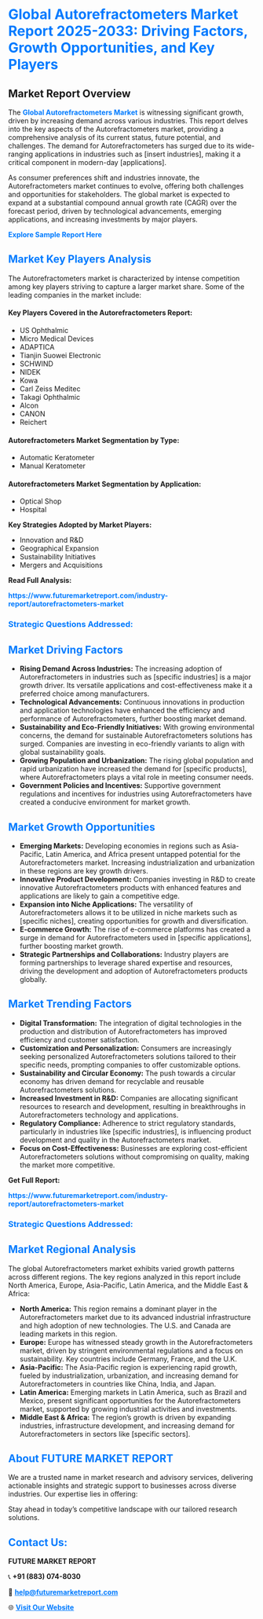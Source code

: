 <h1 style="color: #007BFF;">Global Autorefractometers Market Report 2025-2033: Driving Factors, Growth Opportunities, and Key Players</h1>

<section id="overview">
<h2>Market Report Overview</h2>
<p>The <a href="https://www.futuremarketreport.com/industry-report/autorefractometers-market" style="color: #007BFF; text-decoration: none;"><strong>Global Autorefractometers Market</strong></a> is witnessing significant growth, driven by increasing demand across various industries. This report delves into the key aspects of the Autorefractometers market, providing a comprehensive analysis of its current status, future potential, and challenges. The demand for Autorefractometers has surged due to its wide-ranging applications in industries such as [insert industries], making it a critical component in modern-day [applications].</p>
<p>As consumer preferences shift and industries innovate, the Autorefractometers market continues to evolve, offering both challenges and opportunities for stakeholders. The global market is expected to expand at a substantial compound annual growth rate (CAGR) over the forecast period, driven by technological advancements, emerging applications, and increasing investments by major players.</p>
</section>

<section id="overview">
<p><a href="https://www.futuremarketreport.com/request-sample/reportId=55710" style="color: #007BFF; text-decoration: none;"><strong>Explore Sample Report Here</strong></a></p>
</section>

<section id="key-players">
<h2 style="color: #007BFF;">Market Key Players Analysis</h2>
<p>The Autorefractometers market is characterized by intense competition among key players striving to capture a larger market share. Some of the leading companies in the market include:</p>
<h4>Key Players Covered in the Autorefractometers Report:</h4>
<ul><li>US Ophthalmic</li><li>Micro Medical Devices</li><li>ADAPTICA</li><li>Tianjin Suowei Electronic</li><li>SCHWIND</li><li>NIDEK</li><li>Kowa</li><li>Carl Zeiss Meditec</li><li>Takagi Ophthalmic</li><li>Alcon</li><li>CANON</li><li>Reichert</li></ul>
<h4>Autorefractometers Market Segmentation by Type:</h4>
<ul><li>Automatic Keratometer</li><li>Manual Keratometer</li></ul>

<h4>Autorefractometers Market Segmentation by Application:</h4>
<ul><li>Optical Shop</li><li>Hospital</li></ul>
<p><strong>Key Strategies Adopted by Market Players:</strong></p>
<ul>
<li>Innovation and R&D</li>
<li>Geographical Expansion</li>
<li>Sustainability Initiatives</li>
<li>Mergers and Acquisitions</li>
</ul>
</section>

<section>
<p><strong>Read Full Analysis: </strong></p><a href="https://www.futuremarketreport.com/industry-report/autorefractometers-market" style="color: #007BFF; text-decoration: none;"><strong>https://www.futuremarketreport.com/industry-report/autorefractometers-market</strong></a>
<h3 style="color: #007BFF;">Strategic Questions Addressed:</h3>
</section>

<section id="driving-factors">
<h2 style="color: #007BFF;">Market Driving Factors</h2>
<ul>
<li><strong>Rising Demand Across Industries:</strong> The increasing adoption of Autorefractometers in industries such as [specific industries] is a major growth driver. Its versatile applications and cost-effectiveness make it a preferred choice among manufacturers.</li>
<li><strong>Technological Advancements:</strong> Continuous innovations in production and application technologies have enhanced the efficiency and performance of Autorefractometers, further boosting market demand.</li>
<li><strong>Sustainability and Eco-Friendly Initiatives:</strong> With growing environmental concerns, the demand for sustainable Autorefractometers solutions has surged. Companies are investing in eco-friendly variants to align with global sustainability goals.</li>
<li><strong>Growing Population and Urbanization:</strong> The rising global population and rapid urbanization have increased the demand for [specific products], where Autorefractometers plays a vital role in meeting consumer needs.</li>
<li><strong>Government Policies and Incentives:</strong> Supportive government regulations and incentives for industries using Autorefractometers have created a conducive environment for market growth.</li>
</ul>
</section>

<section id="growth-opportunities">
<h2 style="color: #007BFF;">Market Growth Opportunities</h2>
<ul>
<li><strong>Emerging Markets:</strong> Developing economies in regions such as Asia-Pacific, Latin America, and Africa present untapped potential for the Autorefractometers market. Increasing industrialization and urbanization in these regions are key growth drivers.</li>
<li><strong>Innovative Product Development:</strong> Companies investing in R&D to create innovative Autorefractometers products with enhanced features and applications are likely to gain a competitive edge.</li>
<li><strong>Expansion into Niche Applications:</strong> The versatility of Autorefractometers allows it to be utilized in niche markets such as [specific niches], creating opportunities for growth and diversification.</li>
<li><strong>E-commerce Growth:</strong> The rise of e-commerce platforms has created a surge in demand for Autorefractometers used in [specific applications], further boosting market growth.</li>
<li><strong>Strategic Partnerships and Collaborations:</strong> Industry players are forming partnerships to leverage shared expertise and resources, driving the development and adoption of Autorefractometers products globally.</li>
</ul>
</section>

<section id="trending-factors">
<h2 style="color: #007BFF;">Market Trending Factors</h2>
<ul>
<li><strong>Digital Transformation:</strong> The integration of digital technologies in the production and distribution of Autorefractometers has improved efficiency and customer satisfaction.</li>
<li><strong>Customization and Personalization:</strong> Consumers are increasingly seeking personalized Autorefractometers solutions tailored to their specific needs, prompting companies to offer customizable options.</li>
<li><strong>Sustainability and Circular Economy:</strong> The push towards a circular economy has driven demand for recyclable and reusable Autorefractometers solutions.</li>
<li><strong>Increased Investment in R&D:</strong> Companies are allocating significant resources to research and development, resulting in breakthroughs in Autorefractometers technology and applications.</li>
<li><strong>Regulatory Compliance:</strong> Adherence to strict regulatory standards, particularly in industries like [specific industries], is influencing product development and quality in the Autorefractometers market.</li>
<li><strong>Focus on Cost-Effectiveness:</strong> Businesses are exploring cost-efficient Autorefractometers solutions without compromising on quality, making the market more competitive.</li>
</ul>
</section>

<section>
<p><strong>Get Full Report: </strong></p><a href="https://www.futuremarketreport.com/industry-report/autorefractometers-market" style="color: #007BFF; text-decoration: none;"><strong>https://www.futuremarketreport.com/industry-report/autorefractometers-market</strong></a>
<h3 style="color: #007BFF;">Strategic Questions Addressed:</h3>
</section>


<section id="regional-analysis">
<h2 style="color: #007BFF;">Market Regional Analysis</h2>
<p>The global Autorefractometers market exhibits varied growth patterns across different regions. The key regions analyzed in this report include North America, Europe, Asia-Pacific, Latin America, and the Middle East & Africa:</p>
<ul>
<li><strong>North America:</strong> This region remains a dominant player in the Autorefractometers market due to its advanced industrial infrastructure and high adoption of new technologies. The U.S. and Canada are leading markets in this region.</li>
<li><strong>Europe:</strong> Europe has witnessed steady growth in the Autorefractometers market, driven by stringent environmental regulations and a focus on sustainability. Key countries include Germany, France, and the U.K.</li>
<li><strong>Asia-Pacific:</strong> The Asia-Pacific region is experiencing rapid growth, fueled by industrialization, urbanization, and increasing demand for Autorefractometers in countries like China, India, and Japan.</li>
<li><strong>Latin America:</strong> Emerging markets in Latin America, such as Brazil and Mexico, present significant opportunities for the Autorefractometers market, supported by growing industrial activities and investments.</li>
<li><strong>Middle East & Africa:</strong> The region’s growth is driven by expanding industries, infrastructure development, and increasing demand for Autorefractometers in sectors like [specific sectors].</li>
</ul>
</section>

<footer>
<h2 style="color: #007BFF;">About FUTURE MARKET REPORT</h2>
<p>We are a trusted name in market research and advisory services, delivering actionable insights and strategic support to businesses across diverse industries. Our expertise lies in offering:</p>

<p>Stay ahead in today’s competitive landscape with our tailored research solutions.</p>

<h2 style="color: #007BFF;">Contact Us:</h2>
<p><strong>FUTURE MARKET REPORT</strong></p>
<p>📞 <strong>+91 (883) 074-8030</strong></p>
<p>📧 <strong><a href="mailto:help@futuremarketreport.com" style="color: #007BFF;">help@futuremarketreport.com</a></strong></p>
<p>🌐 <strong><a href="https://www.futuremarketreport.com/" style="color: #007BFF;">Visit Our Website</a></strong></p>
</footer>